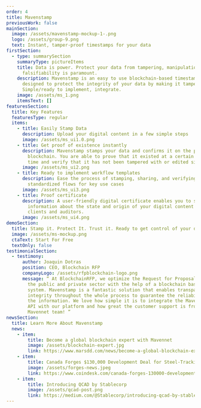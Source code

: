 ```yaml
---
order: 4
title: Mavenstamp
previousWork: false
mainSection:
  image: /assets/mavenstamp-mockup-1-.png
  logo: /assets/group-9.png
  text: Instant, tamper-proof timestamps for your data
firstSection:
  - type: summarySection
    summaryType: pictureItems
    title: Data is power. Protect your data from tampering, manipulation, and
      falsifiability is paramount.
    description: Mavenstamp is an easy to use blockchain-based timestamping service
      designed to protect the integrity of your data by making it tamper-proof.
      Simple/ready to implement, integrate.
    image: /assets/ms_1.png
    itemsText: []
featuresSection:
  title: Key Features
  featuresType: regular
  items:
    - title: Easily Stamp Data
      description: Upload your digital content in a few simple steps
      image: /assets/ms_ui1.0.png
    - title: Get proof of existence instantly
      description: Mavenstamp stamps your data and confirms it on the public
        blockchain. You are able to prove that it existed at a certain point in
        time and verify that it has not been tampered with or edited since then.
      image: /assets/ms_ui2.png
    - title: Ready to implement workflow templates
      description: Ease the process of stamping, sharing, and verifying data with
        standardized flows for key use cases
      image: /assets/ms_ui3.png
    - title: Proof certificate
      description: A user-friendly digital certificate enables you to share
        information about the state and origin of your digital content with
        clients and auditors.
      image: /assets/ms_ui4.png
demoSection:
  title: Stamp it. Protect It. Trust it. Ready to get control of your data?
  image: /assets/ms-mockup.png
  ctaText: Start For Free
  textOnly: false
testimonialSection:
  - testimony:
      author: Joaquin Dotras
      position: CEO, Blockchain RFP
      companyLogo: /assets/rfpblockchain-logo.png
      message: “ At BlockchainRFP, we optimize the Request for Proposal process for
        the public and private sector with the help of a blockchain based
        system. Mavenstamp is a fantastic solution that enables transparency and
        integrity throughout the whole process to guarantee the reliability of
        the information. We love how simple it is to integrate the Mavenstamp
        API with our platform and how great the customer support is from the
        Mavennet team! ”
newsSection:
  title: Learn More About Mavenstamp
  news:
    - item:
        title: Become a global blockchain expert with Mavennet
        image: /assets/blockchain-expert.jpg
        link: https://www.marsdd.com/news/become-a-global-blockchain-expert-with-mavennet/
    - item:
        title: Canada Forges $130,000 Development Deal for Steel-Tracking Blockchain
        image: /assets/forges-news.jpeg
        link: https://www.coindesk.com/canada-forges-130000-development-deal-for-steel-tracking-blockchain
    - item:
        title: Introducing QCAD by Stablecorp
        image: /assets/qcad-post.png
        link: https://medium.com/@Stablecorp/introducing-qcad-by-stablecorp-bc7216194e82
---
```

